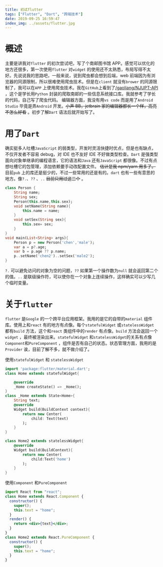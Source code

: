 ```yaml
---
title: 初试flutter
tags: ["Flutter", "Dart", "跨端技术"]
date: 2019-09-25 16:59:47
index_img: ../assets/flutter.jpg
---
```


# 概述

主要是讲我对`flutter` 的初次尝试吧，写了个南邮图书馆 APP。感觉可以优化的地方还很多，第一次使用`flutter` 对`widget` 的使用还不太熟悉，布局写得不太好。先说说我的思路吧，一般来说，说到爬虫都会想到后端，web 前端因为有浏览器的同源限制，所以很难使用爬虫技术。但是在`client` 就没有`brower` 的同源限制了，我可以在`APP` 上使用爬虫技术。我在`GitHub`上看到了[/gaoliang/NJUPT-API](https://github.com/gaoliang/NJUPT-API) ，这个是学长用`Python` 封装的爬取南邮的一些信息系统接口库。我就参考了学长的代码，自己写了爬虫代码。 编辑器方面，我没有用`vs code` 而是用了`Android Studio` 毕竟是弄`Android` 开发。~~小声 BB，jetbrain 家的编辑器都长一个样，高亮不怎么好看~~ 。初步了解`Dart` 语法后就开始写了。

# 用了`Dart`

确实挺多人吐槽`JavaScript` 的弱类型，开发时灵活快捷时优点，但是也有缺点，不仅开发者不容易 debug，对 IDE 也不友好 IDE 不好做类型检查。`Dart` 是强类型面向对象单继承的编程语言，它的语法和`Java` 还有`JavaScript` 都很像。不过有点想吐槽它的包管理，添加依赖要手动改配置文件。 ~~估计是我 npm/yarn 用多了。~~ 目前`pub` 上的库还是挺少的，不过一些常用的还是有的。`dart` 也有一些有意思的地方。像`?.`、`??` 、`..` ~~目前只用过这三个~~ 。

```dart
class Person {
    String name;
    String sex;
    Person(this.name,this.sex);
    void setName(String name){
        this.name = name;
    }
    void setSex(String sex){
        this.sex= sex;
    }
}
void main(List<String> args){
    Person p = new Person('chen','male');
    var a = p?.age;
    var b = p.age ?? p.name;
    p..setName('chen2')..setSex('male2');
}
```

`?.` 可以避免访问的对象为空的问题，`??` 如果第一个操作数为`null` 就会返回第二个的值。`..` 是联级操作符，可以使你在一个对象上连续操作，这样确实可以少写几个临时变量。

# 关于`flutter`

`flutter` 是`Google` 的一个跨平台应用框架。我用的是它的自带的`material` 组件库。使用上和`react` 有的地方有点像。每个`statefulWidget` 或`statelessWidget` 都有`build` 方法，这个和`react` 类组件中的`render` 有点像。`build` 方法会返回一个`widget` ，最终被渲染出来。`statefulWidget` 和`statelessWidget`的关系有点像`Component`和`PureComponent` ，组件是否有自己的状态。状态管理方面，我用的是`Provider` 诶，目前了解不多，就不做介绍了。

使用`statefulWidget` 和 `statelessWidget`

```dart
import 'package:flutter/material.dart';
class Home extends statefulWidget{

    @override
    _Home createState() => _Home();
}
class _Home extends State<Home>{
    String text;
    @override
    Widget build(BuildContext context){
        return new Center(
            child: Text(text)
        );
    }
}

class Home2 extends statelessWidget{
    @override
    Widget build(BuildContext){
        return new Center(
        	child:Text('home')
        );
    }
}
```

使用`Component` 和`PureComponent`

```jsx
import React from "react";
class Home extends React.Component {
  constructor() {
    super();
    this.text = "home";
  }
  render() {
    return <div>{text}</div>;
  }
}
class Home2 extends React.PureComponent {
  constructor() {
    super();
    this.text = "home";
  }
}
```
